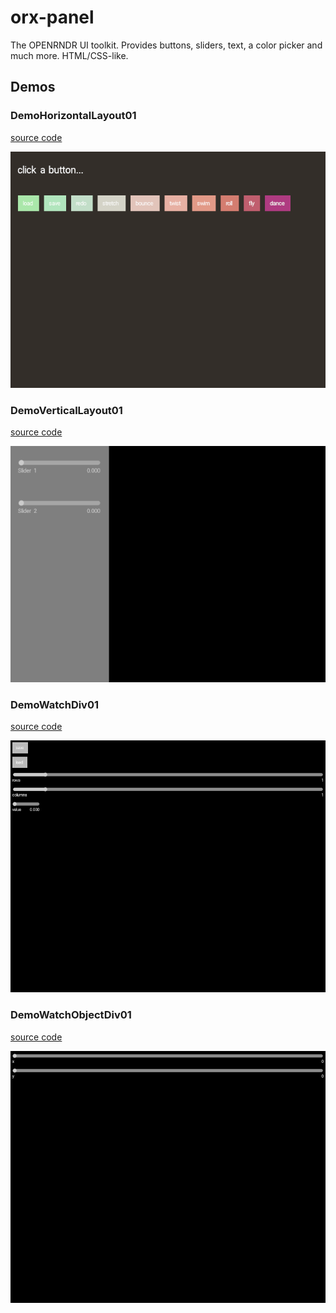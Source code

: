 # orx-panel

The OPENRNDR UI toolkit. Provides buttons, sliders, text, a color picker and much more. HTML/CSS-like.

<!-- __demos__ -->
## Demos
### DemoHorizontalLayout01
[source code](src/demo/kotlin/DemoHorizontalLayout01.kt)

![DemoHorizontalLayout01Kt](https://raw.githubusercontent.com/openrndr/orx/media/orx-jvm/orx-panel/images/DemoHorizontalLayout01Kt.png)

### DemoVerticalLayout01
[source code](src/demo/kotlin/DemoVerticalLayout01.kt)

![DemoVerticalLayout01Kt](https://raw.githubusercontent.com/openrndr/orx/media/orx-jvm/orx-panel/images/DemoVerticalLayout01Kt.png)

### DemoWatchDiv01
[source code](src/demo/kotlin/DemoWatchDiv01.kt)

![DemoWatchDiv01Kt](https://raw.githubusercontent.com/openrndr/orx/media/orx-jvm/orx-panel/images/DemoWatchDiv01Kt.png)

### DemoWatchObjectDiv01
[source code](src/demo/kotlin/DemoWatchObjectDiv01.kt)

![DemoWatchObjectDiv01Kt](https://raw.githubusercontent.com/openrndr/orx/media/orx-jvm/orx-panel/images/DemoWatchObjectDiv01Kt.png)
